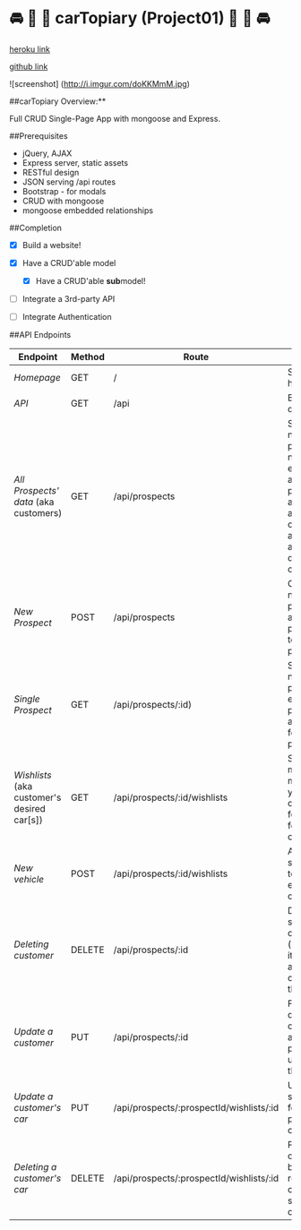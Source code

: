# :oncoming_automobile: :blue_car: :car: carTopiary (Project01) :car: :blue_car: :oncoming_automobile:

[heroku link](http://aqueous-island-4247.herokuapp.com)

[github link](https://github.com/anonym0us3/Project01)

![screenshot]
(http://i.imgur.com/doKKMmM.jpg)



##carTopiary Overview:**


Full CRUD Single-Page App with mongoose and Express.



##Prerequisites

* jQuery, AJAX
* Express server, static assets
* RESTful design
* JSON serving /api routes
* Bootstrap - for modals
* CRUD with mongoose
* mongoose embedded relationships


##Completion

- [x] Build a website!
- [x] Have a CRUD'able model
	- [x] Have a CRUD'able **sub**model!
- [ ] Integrate a 3rd-party API
- [ ] Integrate Authentication



##API Endpoints

Endpoint | Method | Route | Data
--- | --- | --- | ---
*Homepage* | GET | / | Serves the homepage
*API* | GET | /api | Basic API details
*All Prospects' data* (aka customers) | GET | /api/prospects | Shows the name, phone number, email address, physical address of all customers, as well as all of their desired car[s]
*New Prospect* | POST | /api/prospects | Creates new prospect and prepends to the page
*Single Prospect* | GET | /api/prospects/:id) | Shows the name, phone, email & physical addresses for a single prospect
*Wishlists* (aka customer's desired car[s]) | GET | /api/prospects/:id/wishlists | Shows make, model, year, color, style for all cars for a single customer
*New vehicle* | POST | /api/prospects/:id/wishlists | Adds single car to an existing customer
*Deleting customer* | DELETE | /api/prospects/:id | Deletes a single customer (and all of its associated cars) from the page
*Update a customer* | PUT | /api/prospects/:id | Form-data'izes a customer and then pushes the update to the page
*Update a customer's car* | PUT | /api/prospects/:prospectId/wishlists/:id | Updates a single car for a particular customer
*Deleting a customer's car* | DELETE | /api/prospects/:prospectId/wishlists/:id | Per click on Delete button, removes 1 car from a single customer